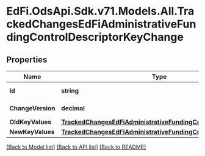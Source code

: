 # EdFi.OdsApi.Sdk.v71.Models.All.TrackedChangesEdFiAdministrativeFundingControlDescriptorKeyChange

## Properties

Name | Type | Description | Notes
------------ | ------------- | ------------- | -------------
**Id** | **string** | Resource identifier | [optional] 
**ChangeVersion** | **decimal** | Change version | [optional] 
**OldKeyValues** | [**TrackedChangesEdFiAdministrativeFundingControlDescriptorKey**](TrackedChangesEdFiAdministrativeFundingControlDescriptorKey.md) |  | [optional] 
**NewKeyValues** | [**TrackedChangesEdFiAdministrativeFundingControlDescriptorKey**](TrackedChangesEdFiAdministrativeFundingControlDescriptorKey.md) |  | [optional] 

[[Back to Model list]](../../README.md#documentation-for-models) [[Back to API list]](../../README.md#documentation-for-api-endpoints) [[Back to README]](../../README.md)

